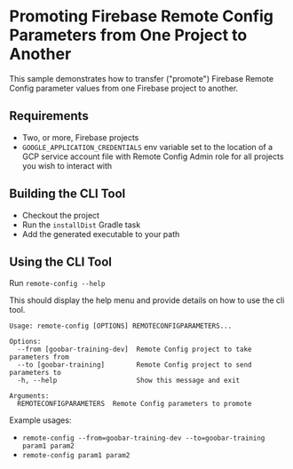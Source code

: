 # Promoting Firebase Remote Config Parameters from One Project to Another
This sample demonstrates how to transfer ("promote") Firebase Remote Config parameter values from one Firebase project to another.

## Requirements
- Two, or more, Firebase projects
- `GOOGLE_APPLICATION_CREDENTIALS` env variable set to the location of a GCP service account file with Remote Config Admin role for all projects you wish to interact with

## Building the CLI Tool
- Checkout the project
- Run the `installDist` Gradle task
- Add the generated executable to your path

## Using the CLI Tool
Run `remote-config --help`

This should display the help menu and provide details on how to use the cli tool.
```
Usage: remote-config [OPTIONS] REMOTECONFIGPARAMETERS...

Options:
  --from [goobar-training-dev]  Remote Config project to take parameters from
  --to [goobar-training]        Remote Config project to send parameters to
  -h, --help                    Show this message and exit

Arguments:
  REMOTECONFIGPARAMETERS  Remote Config parameters to promote
```

Example usages:
- `remote-config --from=goobar-training-dev --to=goobar-training param1 param2`
- `remote-config param1 param2`
